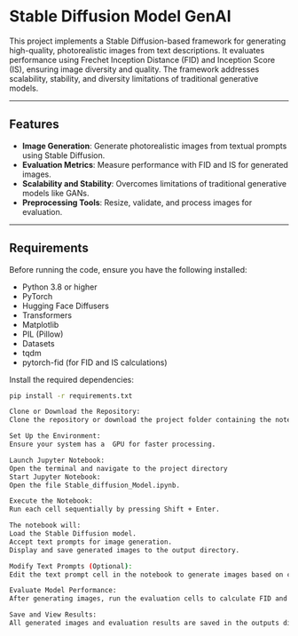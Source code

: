 # Stable Diffusion Model GenAI

This project implements a Stable Diffusion-based framework for generating high-quality, photorealistic images from text descriptions. It evaluates performance using Frechet Inception Distance (FID) and Inception Score (IS), ensuring image diversity and quality. The framework addresses scalability, stability, and diversity limitations of traditional generative models.

---

## Features
- **Image Generation**: Generate photorealistic images from textual prompts using Stable Diffusion.
- **Evaluation Metrics**: Measure performance with FID and IS for generated images.
- **Scalability and Stability**: Overcomes limitations of traditional generative models like GANs.
- **Preprocessing Tools**: Resize, validate, and process images for evaluation.

---

## Requirements
Before running the code, ensure you have the following installed:
- Python 3.8 or higher
- PyTorch
- Hugging Face Diffusers
- Transformers
- Matplotlib
- PIL (Pillow)
- Datasets
- tqdm
- pytorch-fid (for FID and IS calculations)

Install the required dependencies:
```bash
pip install -r requirements.txt

Clone or Download the Repository:
Clone the repository or download the project folder containing the notebook file Stable_diffusion_Model.ipynb.

Set Up the Environment:
Ensure your system has a  GPU for faster processing.

Launch Jupyter Notebook:
Open the terminal and navigate to the project directory
Start Jupyter Notebook:
Open the file Stable_diffusion_Model.ipynb.

Execute the Notebook:
Run each cell sequentially by pressing Shift + Enter.

The notebook will:
Load the Stable Diffusion model.
Accept text prompts for image generation.
Display and save generated images to the output directory.

Modify Text Prompts (Optional):
Edit the text prompt cell in the notebook to generate images based on custom inputs.

Evaluate Model Performance:
After generating images, run the evaluation cells to calculate FID and IS metrics for the generated images.

Save and View Results:
All generated images and evaluation results are saved in the outputs directory.
